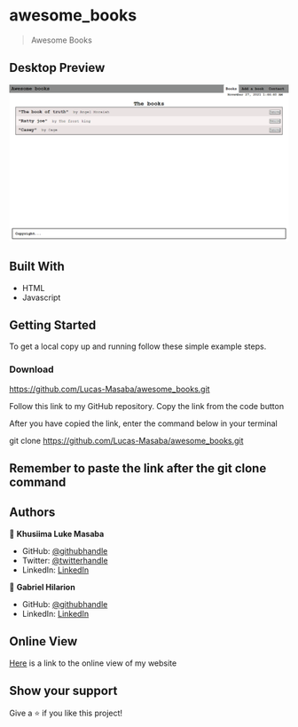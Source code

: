 # awesome_books

> Awesome Books

## Desktop Preview
![screenshot](./pics/screenshot.png)

## Built With

- HTML
- Javascript


## Getting Started


To get a local copy up and running follow these simple example steps.

### Download 
https://github.com/Lucas-Masaba/awesome_books.git
 
Follow this link to my GitHub repository. Copy the link from the code button
 
After you have copied the link, enter the command below in your terminal
 
git clone https://github.com/Lucas-Masaba/awesome_books.git

## Remember to paste the link after the git clone command 

## Authors

👤 **Khusiima Luke Masaba**

- GitHub: [@githubhandle](https://github.com/Lucas-Masaba)
- Twitter: [@twitterhandle](https://twitter.com/MasabaLuke)
- LinkedIn: [LinkedIn](https://linkedin.com/in/khusiima-luke-masaba-59060a121)

👤 **Gabriel Hilarion**

- GitHub: [@githubhandle](https://github.com/gabrie-lhilarion)
- LinkedIn: [LinkedIn](https://www.linkedin.com/in/gabrielhilarion/)

## Online View

[Here]( https://lucas-masaba.github.io/awesome_books/) is a link to the online view of my website

## Show your support

Give a ⭐️ if you like this project!


